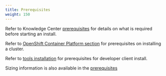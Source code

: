 ```yaml
---
title: Prerequisites
weight: 150
---
```


Refer to Knowledge Center [prerequisites](https://www.ibm.com/support/knowledgecenter/SSCSJL_4.x/install-prerequisites.html) for details on what is required before starting an install.

Refer to [OpenShift Container Platform section](../../ocp/prerequisites/) for prerequisites on installing a cluster.

Refer to [tools installation](../cp4a_install_dev_tools_mac/) for prerequisites for developer client install.

Sizing information is also available in the [prerequisites](https://www.ibm.com/support/knowledgecenter/SSCSJL_4.x/install-prerequisites.html)
